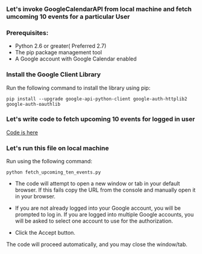 ### Let's invoke GoogleCalendarAPI from local machine and fetch umcoming 10 events for a particular User

### Prerequisites:
* Python 2.6 or greater( Preferred 2.7)
* The pip package management tool
* A Google account with Google Calendar enabled

### Install the Google Client Library
Run the following command to install the library using pip:
```
pip install --upgrade google-api-python-client google-auth-httplib2 google-auth-oauthlib
```

### Let's write code to fetch upcoming 10 events for logged in user
[Code is here](https://github.com/mahajanvv/GoogleCalendarAPI/blob/master/Connect_from_local_machine/fetch_upcoming_ten_events.py)

### Let's run this file on local machine 
Run using the following command:
```
python fetch_upcoming_ten_events.py
```


* The code will attempt to open a new window or tab in your default browser. If this fails copy the URL from the console and manually open it in your browser.

* If you are not already logged into your Google account, you will be prompted to log in. If you are logged into multiple Google accounts, you will be asked to select one account to use for the authorization.

* Click the Accept button.

The code will proceed automatically, and you may close the window/tab.
